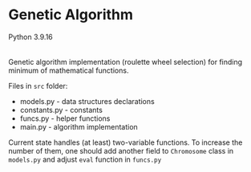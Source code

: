 Genetic Algorithm
=============
Python 3.9.16
######

Genetic algorithm implementation (roulette wheel selection) for finding minimum of mathematical functions.

Files in `src` folder:
* models.py - data structures declarations
* constants.py - constants
* funcs.py - helper functions
* main.py - algorithm implementation

Current state handles (at least) two-variable functions. To increase the number of them, one should add another field to `Chromosome` class in `models.py` and adjust `eval` function in `funcs.py`